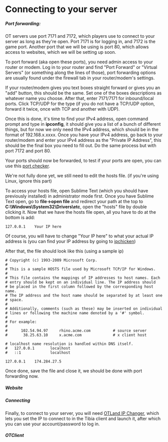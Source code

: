 # Connecting to your server

##### Port forwarding:

OT servers use port 7171 and 7172, which players use to connect to your server as long as they're open. Port 7171 is for logging in, and 7172 is the game port. Another port that we will be using is port 80, which allows access to websites, which we will be setting up soon.

To port forward \(aka open these ports\), you need admin access to your router or modem. Log in to your router and find "Port Forward" or "Virtual Servers" \(or something along the lines of those\), port forwarding options are usually found under the firewall tab in your router/modem's settings.

If your router/modem gives you text boxes straight forward or gives you an "add" button, this should be the same. Set one of the boxes descriptions as whatever name you choose. After that, enter 7171/7171 for inbound/local ports. Click TCP/UDP for the type \(if you do not have a TCP/UDP option, forward it twice, once with TCP and another with UDP\).

Once this is done, it's time to find your IPv4 address, open command prompt and type in **ipconfig**, it should give you a list of a bunch of different things, but for now we only need the IPv4 address, which should be in the format of 192.168.x.xxxx. Once you have your IPv4 address, go back to your router/modem and enter your IPv4 address as the "Private IP Address", this should be the final box you need to fill out. Do the same process but with port 7172 and port 80.

Your ports should now be forwarded, to test if your ports are open, you can use this [port checker](http://halfaway.net/portchecker.php).

We're not fully done yet, we still need to edit the hosts file. \(if you're using Linux, ignore this part\)

To access your hosts file, open Sublime Text \(which you should have previously installed\) in administrator mode first. Once you have Sublime Text open, go to **file-&gt;open file** and redirect your path at the top to **C:\Windows\System32\Drivers\etc**, open the "hosts" file by double clicking it. Now that we have the hosts file open, all you have to do at the bottom is add:

```
127.0.0.1    Your IP here
```

Of course, you will have to change "Your IP here" to what your actual IP address is \(you can find your IP address by going to [ipchicken](http://www.ipchicken.com)\)

After that, the file should look like this \(using a sample ip\)

```
# Copyright (c) 1993-2009 Microsoft Corp.
#
# This is a sample HOSTS file used by Microsoft TCP/IP for Windows.
#
# This file contains the mappings of IP addresses to host names. Each
# entry should be kept on an individual line. The IP address should
# be placed in the first column followed by the corresponding host name.
# The IP address and the host name should be separated by at least one
# space.
#
# Additionally, comments (such as these) may be inserted on individual
# lines or following the machine name denoted by a '#' symbol.
#
# For example:
#
#      102.54.94.97     rhino.acme.com          # source server
#       38.25.63.10     x.acme.com              # x client host

# localhost name resolution is handled within DNS itself.
#	127.0.0.1       localhost
#	::1             localhost

127.0.0.1    174.284.27.5
```

Once done, save the file and close it, we should be done with port forwarding now.

##### Website

##### Connecting

Finally, to connect to your server, you will need [OTLand IP Changer](https://otland.net/threads/otland-ip-changer.134369/), which lets you set the IP to connect to in the Tibia client and launch it, after which you can use your account/password to log in.

##### OTClient



